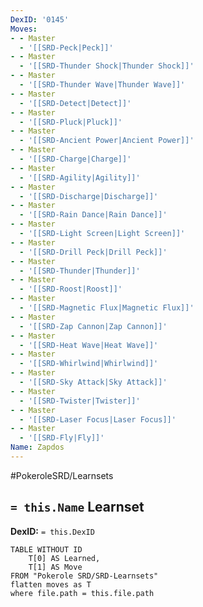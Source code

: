 ```yaml
---
DexID: '0145'
Moves:
- - Master
  - '[[SRD-Peck|Peck]]'
- - Master
  - '[[SRD-Thunder Shock|Thunder Shock]]'
- - Master
  - '[[SRD-Thunder Wave|Thunder Wave]]'
- - Master
  - '[[SRD-Detect|Detect]]'
- - Master
  - '[[SRD-Pluck|Pluck]]'
- - Master
  - '[[SRD-Ancient Power|Ancient Power]]'
- - Master
  - '[[SRD-Charge|Charge]]'
- - Master
  - '[[SRD-Agility|Agility]]'
- - Master
  - '[[SRD-Discharge|Discharge]]'
- - Master
  - '[[SRD-Rain Dance|Rain Dance]]'
- - Master
  - '[[SRD-Light Screen|Light Screen]]'
- - Master
  - '[[SRD-Drill Peck|Drill Peck]]'
- - Master
  - '[[SRD-Thunder|Thunder]]'
- - Master
  - '[[SRD-Roost|Roost]]'
- - Master
  - '[[SRD-Magnetic Flux|Magnetic Flux]]'
- - Master
  - '[[SRD-Zap Cannon|Zap Cannon]]'
- - Master
  - '[[SRD-Heat Wave|Heat Wave]]'
- - Master
  - '[[SRD-Whirlwind|Whirlwind]]'
- - Master
  - '[[SRD-Sky Attack|Sky Attack]]'
- - Master
  - '[[SRD-Twister|Twister]]'
- - Master
  - '[[SRD-Laser Focus|Laser Focus]]'
- - Master
  - '[[SRD-Fly|Fly]]'
Name: Zapdos
---
```


#PokeroleSRD/Learnsets

## `= this.Name` Learnset

**DexID:** `= this.DexID`

```dataview
TABLE WITHOUT ID
    T[0] AS Learned,
    T[1] AS Move
FROM "Pokerole SRD/SRD-Learnsets"
flatten moves as T
where file.path = this.file.path
```
